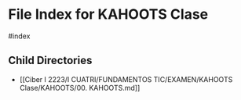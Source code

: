 # File Index for KAHOOTS Clase
#index

## Child Directories

- [[Ciber I 2223/I CUATRI/FUNDAMENTOS TIC/EXAMEN/KAHOOTS Clase/KAHOOTS/00. KAHOOTS.md]]

